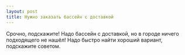 ```yaml
---
layout: post 
title: Нужно заказать бассейн с доставкой 
--- 
```

Срочно, подскажите! Надо бассейн с доставкой, но в городе ничего подходящего не нашёл! Надо быстро найти хороший вариант, подскажите советом.